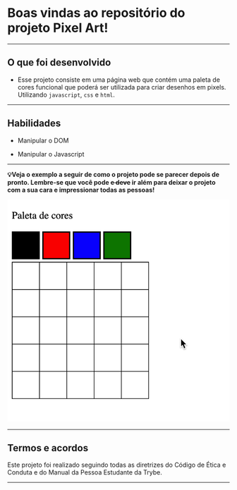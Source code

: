 # Boas vindas ao repositório do projeto Pixel Art! #
---

## O que foi desenvolvido

- Esse projeto consiste em uma página web que contém uma paleta de cores funcional que poderá ser utilizada para criar desenhos em pixels. Utilizando `javascript`, `css` e `html`.

---

## Habilidades

- Manipular o DOM

- Manipular o Javascript

---

**💡Veja o exemplo a seguir de como o projeto pode se parecer depois de pronto. Lembre-se que você pode ~~e deve~~ ir além para deixar o projeto com a sua cara e impressionar todas as pessoas!**

![exemplo de arte com pixels](./art-with-pixels.gif)

---

## Termos e acordos

Este projeto foi realizado seguindo todas as diretrizes do Código de Ética e Conduta e do Manual da Pessoa Estudante da Trybe.

---
